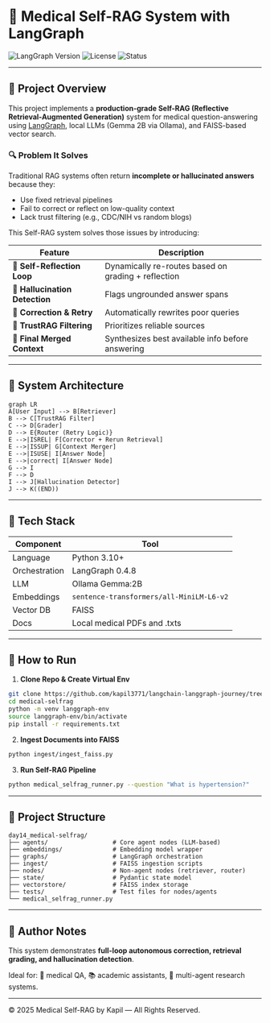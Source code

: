 # 🧠 Medical Self-RAG System with LangGraph

![LangGraph Version](https://img.shields.io/badge/langgraph-0.4.8-blue)
![License](https://img.shields.io/badge/license-MIT-green)
![Status](https://img.shields.io/badge/status-Production--Ready-success)

---

## 📌 Project Overview

This project implements a **production-grade Self-RAG (Reflective Retrieval-Augmented Generation)** system for medical question-answering using [LangGraph](https://github.com/langchain-ai/langgraph), local LLMs (Gemma 2B via Ollama), and FAISS-based vector search.

### 🔍 Problem It Solves

Traditional RAG systems often return **incomplete or hallucinated answers** because they:
- Use fixed retrieval pipelines
- Fail to correct or reflect on low-quality context
- Lack trust filtering (e.g., CDC/NIH vs random blogs)

This Self-RAG system solves those issues by introducing:

| Feature | Description |
|--------|-------------|
| 🔁 **Self-Reflection Loop** | Dynamically re-routes based on grading + reflection |
| 🧪 **Hallucination Detection** | Flags ungrounded answer spans |
| 🧠 **Correction & Retry** | Automatically rewrites poor queries |
| 🧯 **TrustRAG Filtering** | Prioritizes reliable sources |
| 💬 **Final Merged Context** | Synthesizes best available info before answering |

---

## 🔗 System Architecture

```mermaid
graph LR
A[User Input] --> B[Retriever]
B --> C[TrustRAG Filter]
C --> D[Grader]
D --> E{Router (Retry Logic)}
E -->|ISREL| F[Corrector + Rerun Retrieval]
E -->|ISSUP| G[Context Merger]
E -->|ISUSE| I[Answer Node]
E -->|correct| I[Answer Node]
G --> I
F --> D
I --> J[Hallucination Detector]
J --> K((END))
```

---

## 🧰 Tech Stack

| Component | Tool |
|----------|------|
| Language | Python 3.10+ |
| Orchestration | LangGraph 0.4.8 |
| LLM | Ollama Gemma:2B |
| Embeddings | `sentence-transformers/all-MiniLM-L6-v2` |
| Vector DB | FAISS |
| Docs | Local medical PDFs and .txts |

---

## 🚀 How to Run

1. **Clone Repo & Create Virtual Env**  
```bash
git clone https://github.com/kapil3771/langchain-langgraph-journey/tree/main/day14_medical-selfrag.git
cd medical-selfrag
python -m venv langgraph-env
source langgraph-env/bin/activate
pip install -r requirements.txt
```

2. **Ingest Documents into FAISS**
```bash
python ingest/ingest_faiss.py
```

3. **Run Self-RAG Pipeline**
```bash
python medical_selfrag_runner.py --question "What is hypertension?"
```

---

## 📂 Project Structure

```
day14_medical-selfrag/
├── agents/                  # Core agent nodes (LLM-based)
├── embeddings/              # Embedding model wrapper
├── graphs/                  # LangGraph orchestration
├── ingest/                  # FAISS ingestion scripts
├── nodes/                   # Non-agent nodes (retriever, router)
├── state/                   # Pydantic state model
├── vectorstore/             # FAISS index storage
├── tests/                   # Test files for nodes/agents                   
└── medical_selfrag_runner.py
```


---

## 🧠 Author Notes

This system demonstrates **full-loop autonomous correction, retrieval grading, and hallucination detection**.

Ideal for: 🔬 medical QA, 📚 academic assistants, 🧠 multi-agent research systems.

---

© 2025 Medical Self-RAG by Kapil — All Rights Reserved.